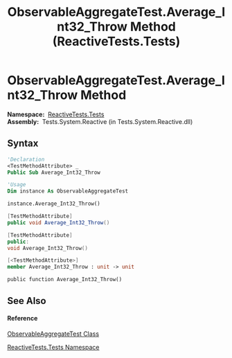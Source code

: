 ﻿---
title: ObservableAggregateTest.Average_Int32_Throw Method  (ReactiveTests.Tests)
TOCTitle: Average_Int32_Throw Method
ms:assetid: M:ReactiveTests.Tests.ObservableAggregateTest.Average_Int32_Throw
ms:mtpsurl: https://msdn.microsoft.com/en-us/library/reactivetests.tests.observableaggregatetest.average_int32_throw(v=VS.103)
ms:contentKeyID: 36620894
ms.date: 06/28/2011
mtps_version: v=VS.103
f1_keywords:
- ReactiveTests.Tests.ObservableAggregateTest.Average_Int32_Throw
dev_langs:
- CSharp
- JScript
- VB
- FSharp
- c++
---

# ObservableAggregateTest.Average\_Int32\_Throw Method

**Namespace:**  [ReactiveTests.Tests](hh289046\(v=vs.103\).md)  
**Assembly:**  Tests.System.Reactive (in Tests.System.Reactive.dll)

## Syntax

``` vb
'Declaration
<TestMethodAttribute> _
Public Sub Average_Int32_Throw
```

``` vb
'Usage
Dim instance As ObservableAggregateTest

instance.Average_Int32_Throw()
```

``` csharp
[TestMethodAttribute]
public void Average_Int32_Throw()
```

``` c++
[TestMethodAttribute]
public:
void Average_Int32_Throw()
```

``` fsharp
[<TestMethodAttribute>]
member Average_Int32_Throw : unit -> unit 
```

``` jscript
public function Average_Int32_Throw()
```

## See Also

#### Reference

[ObservableAggregateTest Class](hh314823\(v=vs.103\).md)

[ReactiveTests.Tests Namespace](hh289046\(v=vs.103\).md)

